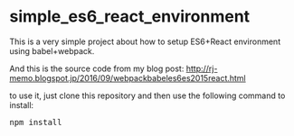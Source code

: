 # simple_es6_react_environment

This is a very simple project about how to setup ES6+React environment using babel+webpack.

And this is the source code from my blog post: http://rj-memo.blogspot.jp/2016/09/webpackbabeles6es2015react.html

to use it, just clone this repository and then use the following command to install:

<pre>
npm install
</pre>
